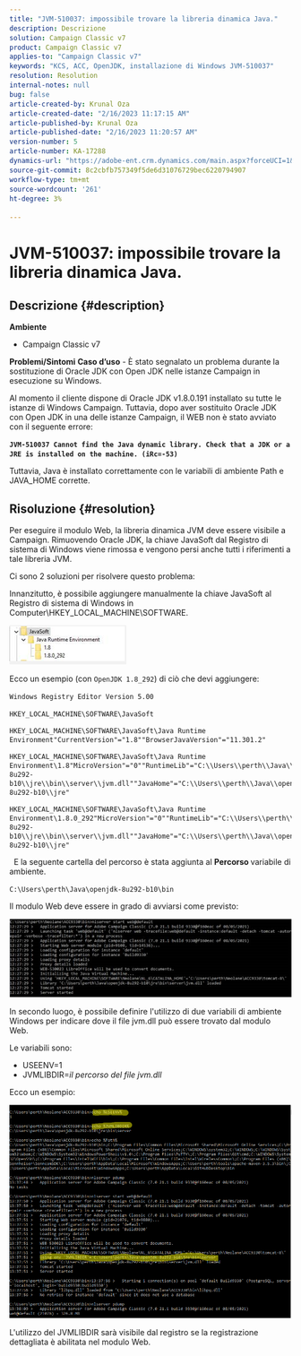 ```yaml
---
title: "JVM-510037: impossibile trovare la libreria dinamica Java."
description: Descrizione
solution: Campaign Classic v7
product: Campaign Classic v7
applies-to: "Campaign Classic v7"
keywords: "KCS, ACC, OpenJDK, installazione di Windows JVM-510037"
resolution: Resolution
internal-notes: null
bug: false
article-created-by: Krunal Oza
article-created-date: "2/16/2023 11:17:15 AM"
article-published-by: Krunal Oza
article-published-date: "2/16/2023 11:20:57 AM"
version-number: 5
article-number: KA-17288
dynamics-url: "https://adobe-ent.crm.dynamics.com/main.aspx?forceUCI=1&pagetype=entityrecord&etn=knowledgearticle&id=25e60777-ebad-ed11-aad1-6045bd006793"
source-git-commit: 8c2cbfb757349f5de6d31076729bec6220794907
workflow-type: tm+mt
source-wordcount: '261'
ht-degree: 3%

---
```


# JVM-510037: impossibile trovare la libreria dinamica Java.

## Descrizione {#description}

<b>Ambiente</b>
- Campaign Classic v7



<b>Problemi/Sintomi</b>
<b>Caso d’uso</b> - È stato segnalato un problema durante la sostituzione di Oracle JDK con Open JDK nelle istanze Campaign in esecuzione su Windows.

Al momento il cliente dispone di Oracle JDK v1.8.0.191 installato su tutte le istanze di Windows Campaign. Tuttavia, dopo aver sostituito Oracle JDK con Open JDK in una delle istanze Campaign, il WEB non è stato avviato con il seguente errore:

<b>`JVM-510037 Cannot find the Java dynamic library. Check that a JDK or a JRE is installed on the machine. (iRc=-53)`</b>

Tuttavia, Java è installato correttamente con le variabili di ambiente Path e JAVA_HOME corrette.


## Risoluzione {#resolution}


Per eseguire il modulo Web, la libreria dinamica JVM deve essere visibile a Campaign. Rimuovendo Oracle JDK, la chiave JavaSoft dal Registro di sistema di Windows viene rimossa e vengono persi anche tutti i riferimenti a tale libreria JVM.

Ci sono 2 soluzioni per risolvere questo problema:

Innanzitutto, è possibile aggiungere manualmente la chiave JavaSoft al Registro di sistema di Windows in Computer\HKEY_LOCAL_MACHINE\SOFTWARE.

![](assets/de72732e-d310-ec11-b6e6-000d3a597e01.png)

Ecco un esempio (con `OpenJDK 1.8_292`) di ciò che devi aggiungere:

`Windows Registry Editor Version 5.00`

`HKEY_LOCAL_MACHINE\SOFTWARE\JavaSoft`




```
HKEY_LOCAL_MACHINE\SOFTWARE\JavaSoft\Java Runtime Environment"CurrentVersion"="1.8""BrowserJavaVersion"="11.301.2"
```





```
HKEY_LOCAL_MACHINE\SOFTWARE\JavaSoft\Java Runtime Environment\1.8"MicroVersion"="0""RuntimeLib"="C:\\Users\\perth\\Java\\openjdk-8u292-b10\\jre\\bin\\server\\jvm.dll""JavaHome"="C:\\Users\\perth\\Java\\openjdk-8u292-b10\\jre"
```





```
HKEY_LOCAL_MACHINE\SOFTWARE\JavaSoft\Java Runtime Environment\1.8.0_292"MicroVersion"="0""RuntimeLib"="C:\\Users\\perth\\Java\\openjdk-8u292-b10\\jre\\bin\\server\\jvm.dll""JavaHome"="C:\\Users\\perth\\Java\\openjdk-8u292-b10\\jre"
```


 
E la seguente cartella del percorso è stata aggiunta al <b>Percorso </b>variabile di ambiente.

`C:\Users\perth\Java\openjdk-8u292-b10\bin`

Il modulo Web deve essere in grado di avviarsi come previsto:

![](assets/f9d275cf-d910-ec11-b6e6-000d3a597e01.png)

In secondo luogo, è possibile definire l&#39;utilizzo di due variabili di ambiente Windows per indicare dove il file jvm.dll può essere trovato dal modulo Web.

Le variabili sono:

- USEENV=1
- JVMLIBDIR=*il percorso del file jvm.dll*


Ecco un esempio:

![](assets/108e8694-d814-ec11-b6e6-002248047155.png)

L&#39;utilizzo del JVMLIBDIR sarà visibile dal registro se la registrazione dettagliata è abilitata nel modulo Web.
